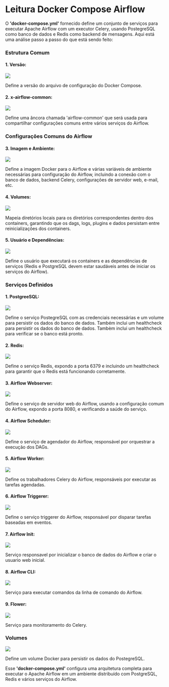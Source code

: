 # Leitura Docker Compose Airflow

O <b>'docker-compose.yml'</b> fornecido define um conjunto de serviços para executar Apache Airflow com um executor Celery, usando PostegreSQL como banco de dados e Redis como backend
de mensagens. Aqui está uma análise passo a passo do que está sendo feito:

### Estrutura Comum

#### 1. Versão:

<img src="https://github.com/JosiTubaroski/Leitura_Docker_Compose_Airflow/blob/main/img/01_Versao.png">

Define a versão do arquivo de configuração do Docker Compose.


#### 2. x-airflow-common:

<img src="https://github.com/JosiTubaroski/Leitura_Docker_Compose_Airflow/blob/main/img/02_X_Common.png">

Define uma âncora chamada 'airflow-common' que será usada para compartilhar configurações comuns entre vários serviços do Airflow.

### Configurações Comuns do Airflow

#### 3. Imagem e Ambiente:

<img src="https://github.com/JosiTubaroski/Leitura_Docker_Compose_Airflow/blob/main/img/03_Imagens_Ambiente.png">

Define a imagem Docker para o Airflow e várias variáveis de ambiente necessárias para configuração do Airflow, incluindo a conexão com o banco de dados, backend Celery, configurações de servidor web, e-mail, etc.

#### 4. Volumes:

<img src="https://github.com/JosiTubaroski/Leitura_Docker_Compose_Airflow/blob/main/img/04_Volumes.png">

Mapeia diretórios locais para os diretórios correspondentes dentro dos containers, garantindo que os dags, logs, plugins e dados persistam entre reinicializações dos containers.

#### 5. Usuário e Dependências:

<img src="https://github.com/JosiTubaroski/Leitura_Docker_Compose_Airflow/blob/main/img/05_Usuarios_Dependencias.png">

Define o usuário que executará os containers e as dependências de serviços (Redis e PostgreSQL devem estar saudáveis antes de iniciar os serviços do Airflow).

### Serviços Definidos

#### 1. PostgreeSQL:

<img src="https://github.com/JosiTubaroski/Leitura_Docker_Compose_Airflow/blob/main/img/06_Postgres_SQL.png">

Define o serviço PostegreSQL com as credenciais necessárias e um volume para persistir os dados do banco de dados. Também inclui um healthcheck para persistir os dados do banco de dados. Tambèm inclui um healthcheck para verificar se o banco está pronto.

#### 2. Redis:

<img src="https://github.com/JosiTubaroski/Leitura_Docker_Compose_Airflow/blob/main/img/07_Redis.png">

Define o serviço Redis, expondo a porta 6379 e incluindo um healthcheck para garantir que o Redis está funcionando corretamente.

#### 3. Airflow Webserver:

<img src="https://github.com/JosiTubaroski/Leitura_Docker_Compose_Airflow/blob/main/img/08_Airflow_Web.png">

Define o serviço de servidor web do Airflow, usando a configuração comum do Airflow, expondo a porta 8080, e verificando a saúde do serviço.

#### 4. Airflow Scheduler:

<img src="https://github.com/JosiTubaroski/Leitura_Docker_Compose_Airflow/blob/main/img/09_Airflow_Scheduler.png">

Define o serviço de agendador do Airflow, responsável por orquestrar a execução dos DAGs.

#### 5. Airflow Worker:

<img src="https://github.com/JosiTubaroski/Leitura_Docker_Compose_Airflow/blob/main/img/10_Airflow_Worker.png">

Define os trabalhadores Celery do Airflow, responsáveis por executar as tarefas agendadas.

#### 6. Airflow Triggerer:

<img src="https://github.com/JosiTubaroski/Leitura_Docker_Compose_Airflow/blob/main/img/11_Airflow_Triggerer.png">

Define o serviço triggerer do Airflow, responsável por disparar tarefas baseadas em eventos.

#### 7. Airflow Init:

<img src="https://github.com/JosiTubaroski/Leitura_Docker_Compose_Airflow/blob/main/img/12_Airflow_Init.png">

Serviço responsavel por inicializar o banco de dados do Airflow e criar o usuario web inicial.

#### 8. Airflow CLI:

<img src="https://github.com/JosiTubaroski/Leitura_Docker_Compose_Airflow/blob/main/img/13_Airflow_CLI.png">

Serviço para executar comandos da linha de comando do Airflow.

#### 9. Flower:

<img src="https://github.com/JosiTubaroski/Leitura_Docker_Compose_Airflow/blob/main/img/14_Flower.png">

Serviço para monitoramento do Celery.

### Volumes

<img src="https://github.com/JosiTubaroski/Leitura_Docker_Compose_Airflow/blob/main/img/15_Volumes.png">

Define um volume Docker para persistir os dados do PostegreSQL.

Esse <b>'docker-compose.yml'</b> configura uma arquitetura completa para executar o Apache Airflow em um ambiente distribuído com PostgreSQL, Redis e vários serviços do Airflow. 





